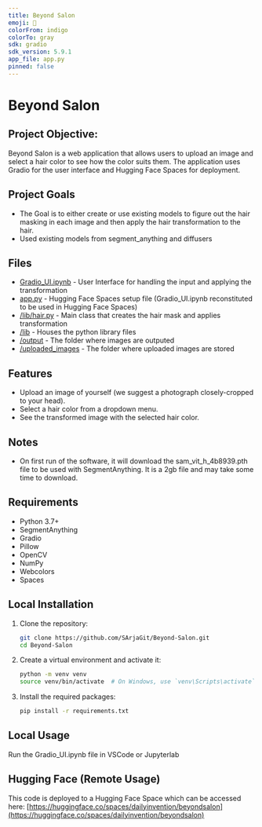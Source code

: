 ```yaml
---
title: Beyond Salon
emoji: 👀
colorFrom: indigo
colorTo: gray
sdk: gradio
sdk_version: 5.9.1
app_file: app.py
pinned: false
---
```


# Beyond Salon

## Project Objective:

Beyond Salon is a web application that allows users to upload an image and select a hair color to see how the color suits them. The application uses Gradio for the user interface and Hugging Face Spaces for deployment.

## Project Goals
- The Goal is to either create or use existing models to figure out the hair masking in each image and then apply the hair transformation to the hair.
- Used existing models from segment_anything and diffusers
  
## Files
* [Gradio_UI.ipynb](https://github.com/SArjaGit/Project-3/blob/Read-me-Branch/Gradio_UI.ipynb) - User Interface for handling the input and applying the transformation
* [app.py](https://github.com/SArjaGit/Beyond-Salon/blob/main/app.py) - Hugging Face Spaces setup file (Gradio_UI.ipynb reconstituted to be used in Hugging Face Spaces)
* [/lib/hair.py](https://github.com/SArjaGit/Project-3/blob/main/lib/hair.py) - Main class that creates the hair mask and applies transformation
* [/lib](https://github.com/SArjaGit/Beyond-Salon/tree/main/lib) - Houses the python library files
* [/output](https://github.com/SArjaGit/Beyond-Salon/tree/main/output) - The folder where images are outputed
* [/uploaded_images](https://github.com/SArjaGit/Beyond-Salon/tree/main/uploaded_images) - The folder where uploaded images are stored

## Features

- Upload an image of yourself (we suggest a photograph closely-cropped to your head).
- Select a hair color from a dropdown menu.
- See the transformed image with the selected hair color.

## Notes

- On first run of the software, it will download the sam_vit_h_4b8939.pth file to be used with SegmentAnything.  It is a 2gb file and may take some time to download.

## Requirements

- Python 3.7+
- SegmentAnything
- Gradio
- Pillow
- OpenCV
- NumPy
- Webcolors
- Spaces

## Local Installation

1. Clone the repository:
    ```bash
    git clone https://github.com/SArjaGit/Beyond-Salon.git
    cd Beyond-Salon
    ```

2. Create a virtual environment and activate it:
    ```bash
    python -m venv venv
    source venv/bin/activate  # On Windows, use `venv\Scripts\activate`
    ```

3. Install the required packages:
    ```bash
    pip install -r requirements.txt
    ```

## Local Usage

Run the Gradio_UI.ipynb file in VSCode or Jupyterlab

## Hugging Face (Remote Usage)

This code is deployed to a Hugging Face Space which can be accessed here: [https://huggingface.co/spaces/dailyinvention/beyondsalon](https://huggingface.co/spaces/dailyinvention/beyondsalon)
